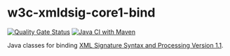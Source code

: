 # w3c-xmldsig-core1-bind

[![Quality Gate Status](https://sonarcloud.io/api/project_badges/measure?project=jinahya_w3c-xmldsig-core1-bind&metric=alert_status)](https://sonarcloud.io/summary/new_code?id=jinahya_w3c-xmldsig-core1-bind)
[![Java CI with Maven](https://github.com/jinahya/w3c-xmldsig-core1-bind/actions/workflows/maven.yml/badge.svg)](https://github.com/jinahya/w3c-xmldsig-core1-bind/actions/workflows/maven.yml)

Java classes for binding [XML Signature Syntax and Processing Version 1.1](https://www.w3.org/TR/xmldsig-core1/).
